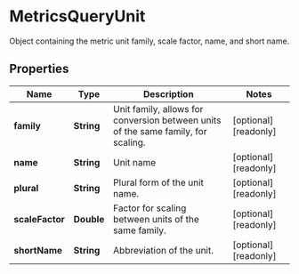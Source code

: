 # MetricsQueryUnit

Object containing the metric unit family, scale factor, name, and short name.

## Properties

| Name            | Type       | Description                                                                       | Notes                 |
| --------------- | ---------- | --------------------------------------------------------------------------------- | --------------------- |
| **family**      | **String** | Unit family, allows for conversion between units of the same family, for scaling. | [optional] [readonly] |
| **name**        | **String** | Unit name                                                                         | [optional] [readonly] |
| **plural**      | **String** | Plural form of the unit name.                                                     | [optional] [readonly] |
| **scaleFactor** | **Double** | Factor for scaling between units of the same family.                              | [optional] [readonly] |
| **shortName**   | **String** | Abbreviation of the unit.                                                         | [optional] [readonly] |

